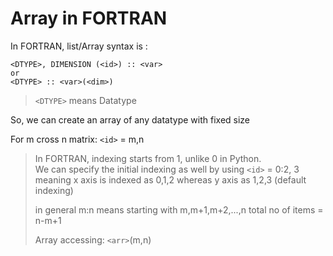 # Array in FORTRAN

In FORTRAN, list/Array syntax is :

```FORTRAN
<DTYPE>, DIMENSION (<id>) :: <var>
or
<DTYPE> :: <var>(<dim>)
```
> `<DTYPE>` means Datatype

So, we can create an array of any datatype with fixed size

For m cross n matrix: `<id>` = m,n

>In FORTRAN, indexing starts from 1, unlike 0 in Python.  
We can specify the initial indexing as well by using `<id>` = 0:2, 3  
meaning x axis is indexed as 0,1,2
whereas y axis as 1,2,3 (default indexing)
>
>in general m:n means starting with m,m+1,m+2,...,n
total no of items = n-m+1
>
>Array accessing: `<arr>`(m,n)